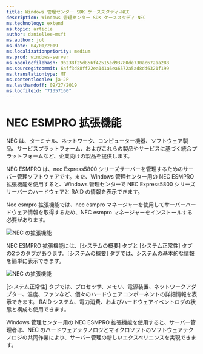 ```yaml
---
title: Windows 管理センター SDK ケーススタディ-NEC
description: Windows 管理センター SDK ケーススタディ-NEC
ms.technology: extend
ms.topic: article
author: daniellee-msft
ms.author: jol
ms.date: 04/01/2019
ms.localizationpriority: medium
ms.prod: windows-server
ms.openlocfilehash: 9b238f25d856f42515ed93780de730ac672aa288
ms.sourcegitcommit: 6aff3d88ff22ea141a6ea6572a5ad8dd6321f199
ms.translationtype: MT
ms.contentlocale: ja-JP
ms.lasthandoff: 09/27/2019
ms.locfileid: "71357160"
---
```

# <a name="nec-esmpro-extension"></a>NEC ESMPRO 拡張機能

NEC は、ターミナル、ネットワーク、コンピューター機器、ソフトウェア製品、サービスプラットフォーム、およびこれらの製品やサービスに基づく統合プラットフォームなど、企業向けの製品を提供します。

NEC ESMPRO は、nec Express5800 シリーズサーバーを管理するためのサーバー管理ソフトウェアです。また、Windows 管理センター用の NEC ESMPRO 拡張機能を使用すると、Windows 管理センターで NEC Express5800 シリーズサーバーのハードウェアと RAID の情報を表示できます。

Nec esmpro 拡張機能では、nec esmpro マネージャーを使用してサーバーハードウェア情報を取得するため、NEC esmpro マネージャーをインストールする必要があります。

![NEC の拡張機能](../../media/extend-case-study-nec/nec-1.png)

NEC ESMPRO 拡張機能には、[システムの概要] タブと [システム正常性] タブの2つのタブがあります。[システムの概要] タブでは、システムの基本的な情報を簡単に表示できます。

![NEC の拡張機能](../../media/extend-case-study-nec/nec-2.png)

[システム正常性] タブでは、プロセッサ、メモリ、電源装置、ネットワークアダプター、温度、ファンなど、個々のハードウェアコンポーネントの詳細情報を表示できます。 RAID システム、電力消費、およびハードウェアイベントログの状態と構成も使用できます。

Windows 管理センター用の NEC ESMPRO 拡張機能を使用すると、サーバー管理者は、NEC のハードウェアテクノロジとマイクロソフトのソフトウェアテクノロジの共同作業により、サーバー管理の新しいエクスペリエンスを実現できます。